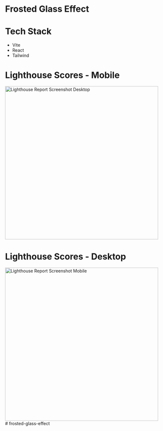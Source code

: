 # Frosted Glass Effect

# Tech Stack

-   Vite
-   React
-   Tailwind

# Lighthouse Scores - Mobile

<img src="public/lighthouse_scores_desktop.png" alt="Lighthouse Report Screenshot Desktop" width="500"/>

# Lighthouse Scores - Desktop

<img src="public/lighthouse_scores_mobile.png" alt="Lighthouse Report Screenshot Mobile" width="500"/>
# frosted-glass-effect
